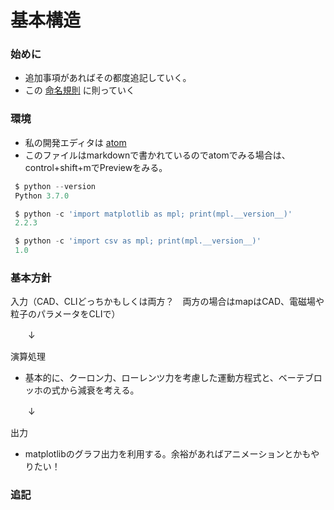 # 基本構造

### 始めに
- 追加事項があればその都度追記していく。
- この [命名規則](https://qiita.com/naomi7325/items/4eb1d2a40277361e898b) に則っていく
### 環境

- 私の開発エディタは [atom](https://atom.io)
- このファイルはmarkdownで書かれているのでatomでみる場合は、control+shift+mでPreviewをみる。
```Python
 $ python --version
 Python 3.7.0

 $ python -c 'import matplotlib as mpl; print(mpl.__version__)'
 2.2.3

 $ python -c 'import csv as mpl; print(mpl.__version__)'
 1.0
```
### 基本方針
 入力（CAD、CLIどっちかもしくは両方？　両方の場合はmapはCAD、電磁場や粒子のパラメータをCLIで）

 　　↓　　　

演算処理

- 基本的に、クーロン力、ローレンツ力を考慮した運動方程式と、ベーテブロッホの式から減衰を考える。

　　↓　

出力
- matplotlibのグラフ出力を利用する。余裕があればアニメーションとかもやりたい！

### 追記
